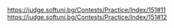 https://judge.softuni.bg/Contests/Practice/Index/151#11
https://judge.softuni.bg/Contests/Practice/Index/151#12
